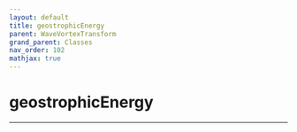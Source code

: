 ```yaml
---
layout: default
title: geostrophicEnergy
parent: WaveVortexTransform
grand_parent: Classes
nav_order: 102
mathjax: true
---
```


#  geostrophicEnergy




---

